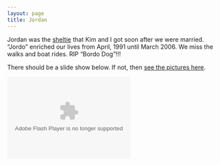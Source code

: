 ```yaml
---
layout: page
title: Jordan
---
```

Jordan was the [sheltie](http://www.wisheltierescue.com/) that Kim and I got soon after we were married.  “Jordo” enriched our lives from April, 1991 until March 2006. We miss the walks and boat rides.  RIP “Bordo Dog”!!!

There should be a slide show below.  If not, then [see the pictures here](https://picasaweb.google.com/107081804861686762583/Jordan02?authuser=0&authkey=Gv1sRgCIuChLXimretdA&feat=directlink).

<embed type="application/x-shockwave-flash" src="https://photos.gstatic.com/media/slideshow.swf" width="288" height="192" flashvars="host=picasaweb.google.com&hl=en_US&feat=flashalbum&RGB=0x000000&feed=https%3A%2F%2Fpicasaweb.google.com%2Fdata%2Ffeed%2Fapi%2Fuser%2F107081804861686762583%2Falbumid%2F6196708691778223153%3Falt%3Drss%26kind%3Dphoto%26authkey%3DGv1sRgCIuChLXimretdA%26hl%3Den_US" pluginspage="http://www.macromedia.com/go/getflashplayer">

